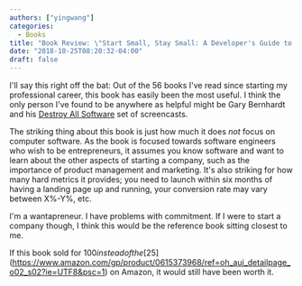 ```yaml
---
authors: ["yingwang"]
categories:
  - Books
title: "Book Review: \"Start Small, Stay Small: A Developer's Guide to Launching a Startup\", by Rob Walling"
date: "2018-10-25T08:20:32-04:00"
draft: false
---
```


I'll say this right off the bat: Out of the 56 books I've read since starting my
professional career, this book has easily been the most useful. I think the only
person I've found to be anywhere as helpful might be Gary Bernhardt and his
[Destroy All Software](https://www.destroyallsoftware.com/screencasts) set of
screencasts.

The striking thing about this book is just how much it does *not* focus on
computer software. As the book is focused towards software engineers who wish to
be entrepreneurs, it assumes you know software and want to learn about the other
aspects of starting a company, such as the importance of product management and
marketing. It's also striking for how many hard metrics it provides; you need to
launch within six months of having a landing page up and running, your
conversion rate may vary between X%-Y%, etc.

I'm a wantapreneur. I have problems with commitment. If I were to start a
company though, I think this would be the reference book sitting closest to me.

If this book sold for $100 instead of the
[$25](https://www.amazon.com/gp/product/0615373968/ref=oh_aui_detailpage_o02_s02?ie=UTF8&psc=1)
on Amazon, it would still have been worth it.
